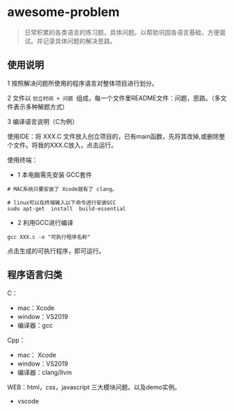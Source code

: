 # awesome-problem

> 日常积累的各类语言的练习题，具体问题。以帮助巩固各语言基础，方便面试。并记录具体问题的解决思路。

## 使用说明

1 按照解决问题所使用的程序语言对整体项目进行划分。

2 文件以 `创立时间 + 问题 `组成，每一个文件里README文件：问题，思路。（多文件表示多种解题方式）

3 编译语言说明（C为例）

使用IDE：将 XXX.C 文件放入创立项目的，已有main函数，先将其改掉,或删除整个文件。将我的XXX.C放入，点击运行。

使用终端：

- 1 本电脑需先安装 GCC套件

```
# MAC系统只要安装了 Xcode就有了 clang。

# linux可以在终端输入以下命令进行安装GCC
sudo apt-get  install  build-essential
```

- 2 利用GCC进行编译

```
gcc XXX.c -o "可执行程序名称"
```

点击生成的可执行程序，即可运行。

## 程序语言归类

C：

- mac：Xcode
- window：VS2019
- 编译器：gcc

Cpp：

- mac： Xcode
- window：VS2019
- 编译器：clang/llvm

WEB：html，css，javascript 三大模块问题。以及demo实例。

- vscode